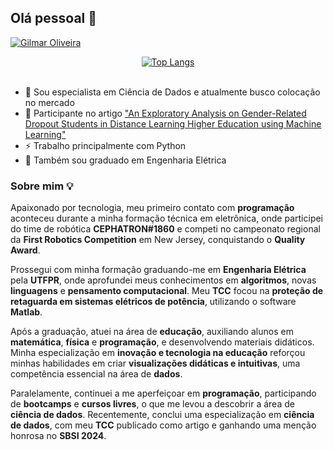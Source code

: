 ## Olá pessoal 👋

[![Gilmar Oliveira](https://img.shields.io/badge/Gilmar%20Oliveira-0077B5?style=for-the-badge&logo=linkedin&logoColor=white)](https://www.linkedin.com/in/gilmar-oliveira/)

<div style="display: flex; justify-content: center; width: 100%;">
  <a href="https://github.com/Gillmar92">
    <img loading="lazy" style="max-width: 100%; height: auto;" src="https://github-readme-stats.vercel.app/api/top-langs/?username=Gillmar92&layout=compact&langs_count=7&theme=graywhite" alt="Top Langs">
    <!-- <img loading="lazy" style="max-width: 100%; height: auto;" src="https://github-readme-stats.vercel.app/api?username=Gillmar92&show_icons=true&theme=graywhite&include_all_commits=true&count_private=true" alt="GitHub Stats"> -->
  </a>
</div>

<br>

- 🔭 Sou especialista em Ciência de Dados e atualmente busco colocação no mercado
- 📃 Participante no artigo ["An Exploratory Analysis on Gender-Related Dropout Students in Distance Learning Higher Education using Machine Learning"](https://dl.acm.org/doi/10.1145/3658271.3658323)
- ⚡ Trabalho principalmente com Python
- 💬 Também sou graduado em Engenharia Elétrica
  
  
### Sobre mim 💡

Apaixonado por tecnologia, meu primeiro contato com **programação** aconteceu durante a minha formação técnica em eletrônica, onde participei do time de robótica **CEPHATRON#1860** e competi no campeonato regional da **First Robotics Competition** em New Jersey, conquistando o **Quality Award**.

Prossegui com minha formação graduando-me em **Engenharia Elétrica** pela **UTFPR**, onde aprofundei meus conhecimentos em **algoritmos**, novas **linguagens** e **pensamento computacional**. Meu **TCC** focou na **proteção de retaguarda em sistemas elétricos de potência**, utilizando o software **Matlab**.

Após a graduação, atuei na área de **educação**, auxiliando alunos em **matemática**, **física** e **programação**, e desenvolvendo materiais didáticos. Minha especialização em **inovação e tecnologia na educação** reforçou minhas habilidades em criar **visualizações didáticas e intuitivas**, uma competência essencial na área de **dados**.

Paralelamente, continuei a me aperfeiçoar em **programação**, participando de **bootcamps** e **cursos livres**, o que me levou a descobrir a área de **ciência de dados**. Recentemente, conclui uma especialização em **ciência de dados**, com meu **TCC** publicado como artigo e ganhando uma menção honrosa no **SBSI 2024**.

